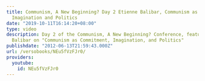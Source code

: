```yaml
---
title: Communism, A New Beginning? Day 2 Etienne Balibar, Communism as Commitment,
  Imagination and Politics
date: "2019-10-11T16:14:20+08:00"
type: video
description: Day 2 of the Communism, A New Beginning? Conference, featuring Etienne
  Balibar on "Communism as Commitment, Imagination, and Politics"
publishdate: "2012-06-13T21:59:43.000Z"
url: /versobooks/NEu5fVzFJr0/
providers:
  youtube:
    id: NEu5fVzFJr0
---
```

